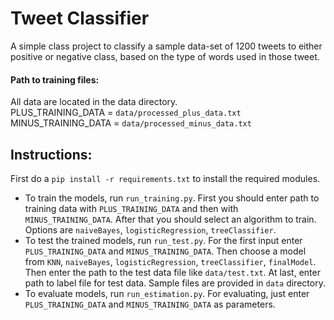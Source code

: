 # Tweet Classifier

A simple class project to classify a sample data-set of 1200 tweets to either positive or negative class, based on the
type of words used in those tweet.


#### Path to training files:
All data are located in the data directory.<br>
PLUS_TRAINING_DATA = `data/processed_plus_data.txt`<br>
MINUS_TRAINING_DATA = `data/processed_minus_data.txt`

## Instructions:
First do a `pip install -r requirements.txt` to install the required modules.
- To train the models, run `run_training.py`. First you should enter path to training data with
`PLUS_TRAINING_DATA` and then with `MINUS_TRAINING_DATA`. After that you should select an algorithm
to train. Options are `naiveBayes`, `logisticRegression`, `treeClassifier`.
- To test the trained models, run `run_test.py`. For the first input enter `PLUS_TRAINING_DATA` and `MINUS_TRAINING_DATA`. Then choose a model from `KNN`, `naiveBayes`, `logisticRegression`, `treeClassifier`, `finalModel`. Then enter the path to the test data file like `data/test.txt`. At last, enter path to label file for test data. Sample files are provided in `data` directory.
- To evaluate models, run `run_estimation.py`. For evaluating, just enter `PLUS_TRAINING_DATA` and `MINUS_TRAINING_DATA` as parameters.